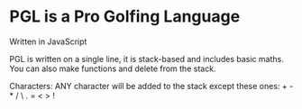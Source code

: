 # PGL is a Pro Golfing Language
Written in JavaScript

PGL is written on a single line, it is stack-based and includes basic maths. You can also make functions and delete from the stack.

Characters:
ANY character will be added to the stack except these ones:
\+
\-
\*
\/
\\
\.
\=
\<
\>
\!
